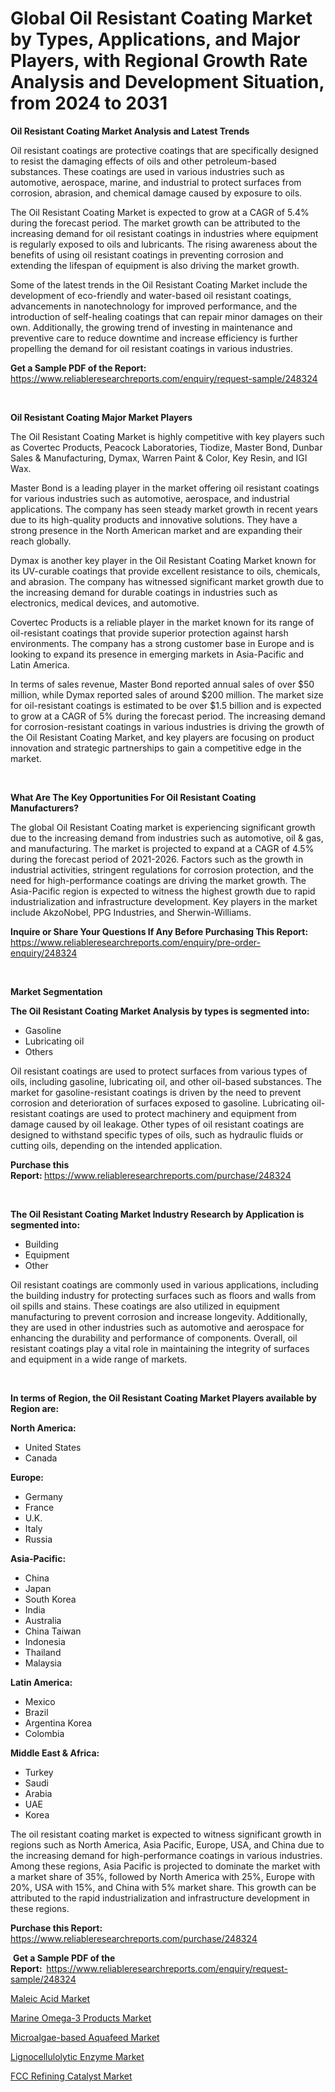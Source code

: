 <p><h1>Global Oil Resistant Coating Market by Types, Applications, and Major Players, with Regional Growth Rate Analysis and Development Situation, from 2024 to 2031</h1></p><p><strong>Oil Resistant Coating Market Analysis and Latest Trends</strong></p>
<p><p>Oil resistant coatings are protective coatings that are specifically designed to resist the damaging effects of oils and other petroleum-based substances. These coatings are used in various industries such as automotive, aerospace, marine, and industrial to protect surfaces from corrosion, abrasion, and chemical damage caused by exposure to oils.</p><p>The Oil Resistant Coating Market is expected to grow at a CAGR of 5.4% during the forecast period. The market growth can be attributed to the increasing demand for oil resistant coatings in industries where equipment is regularly exposed to oils and lubricants. The rising awareness about the benefits of using oil resistant coatings in preventing corrosion and extending the lifespan of equipment is also driving the market growth.</p><p>Some of the latest trends in the Oil Resistant Coating Market include the development of eco-friendly and water-based oil resistant coatings, advancements in nanotechnology for improved performance, and the introduction of self-healing coatings that can repair minor damages on their own. Additionally, the growing trend of investing in maintenance and preventive care to reduce downtime and increase efficiency is further propelling the demand for oil resistant coatings in various industries.</p></p>
<p><strong>Get a Sample PDF of the Report:&nbsp;</strong> <a href="https://www.reliableresearchreports.com/enquiry/request-sample/248324">https://www.reliableresearchreports.com/enquiry/request-sample/248324</a></p>
<p>&nbsp;</p>
<p><strong>Oil Resistant Coating Major Market Players</strong></p>
<p><p>The Oil Resistant Coating Market is highly competitive with key players such as Covertec Products, Peacock Laboratories, Tiodize, Master Bond, Dunbar Sales & Manufacturing, Dymax, Warren Paint & Color, Key Resin, and IGI Wax. </p><p>Master Bond is a leading player in the market offering oil resistant coatings for various industries such as automotive, aerospace, and industrial applications. The company has seen steady market growth in recent years due to its high-quality products and innovative solutions. They have a strong presence in the North American market and are expanding their reach globally.</p><p>Dymax is another key player in the Oil Resistant Coating Market known for its UV-curable coatings that provide excellent resistance to oils, chemicals, and abrasion. The company has witnessed significant market growth due to the increasing demand for durable coatings in industries such as electronics, medical devices, and automotive.</p><p>Covertec Products is a reliable player in the market known for its range of oil-resistant coatings that provide superior protection against harsh environments. The company has a strong customer base in Europe and is looking to expand its presence in emerging markets in Asia-Pacific and Latin America.</p><p>In terms of sales revenue, Master Bond reported annual sales of over $50 million, while Dymax reported sales of around $200 million. The market size for oil-resistant coatings is estimated to be over $1.5 billion and is expected to grow at a CAGR of 5% during the forecast period. The increasing demand for corrosion-resistant coatings in various industries is driving the growth of the Oil Resistant Coating Market, and key players are focusing on product innovation and strategic partnerships to gain a competitive edge in the market.</p></p>
<p>&nbsp;</p>
<p><strong>What Are The Key Opportunities For Oil Resistant Coating Manufacturers?</strong></p>
<p><p>The global Oil Resistant Coating market is experiencing significant growth due to the increasing demand from industries such as automotive, oil & gas, and manufacturing. The market is projected to expand at a CAGR of 4.5% during the forecast period of 2021-2026. Factors such as the growth in industrial activities, stringent regulations for corrosion protection, and the need for high-performance coatings are driving the market growth. The Asia-Pacific region is expected to witness the highest growth due to rapid industrialization and infrastructure development. Key players in the market include AkzoNobel, PPG Industries, and Sherwin-Williams.</p></p>
<p><strong>Inquire or Share Your Questions If Any Before Purchasing This Report:</strong> <a href="https://www.reliableresearchreports.com/enquiry/pre-order-enquiry/248324">https://www.reliableresearchreports.com/enquiry/pre-order-enquiry/248324</a></p>
<p>&nbsp;</p>
<p><strong>Market Segmentation</strong></p>
<p><strong>The Oil Resistant Coating Market Analysis by types is segmented into:</strong></p>
<p><ul><li>Gasoline</li><li>Lubricating oil</li><li>Others</li></ul></p>
<p><p>Oil resistant coatings are used to protect surfaces from various types of oils, including gasoline, lubricating oil, and other oil-based substances. The market for gasoline-resistant coatings is driven by the need to prevent corrosion and deterioration of surfaces exposed to gasoline. Lubricating oil-resistant coatings are used to protect machinery and equipment from damage caused by oil leakage. Other types of oil resistant coatings are designed to withstand specific types of oils, such as hydraulic fluids or cutting oils, depending on the intended application.</p></p>
<p><strong>Purchase this Report:&nbsp;</strong><a href="https://www.reliableresearchreports.com/purchase/248324">https://www.reliableresearchreports.com/purchase/248324</a></p>
<p>&nbsp;</p>
<p><strong>The Oil Resistant Coating Market Industry Research by Application is segmented into:</strong></p>
<p><ul><li>Building</li><li>Equipment</li><li>Other</li></ul></p>
<p><p>Oil resistant coatings are commonly used in various applications, including the building industry for protecting surfaces such as floors and walls from oil spills and stains. These coatings are also utilized in equipment manufacturing to prevent corrosion and increase longevity. Additionally, they are used in other industries such as automotive and aerospace for enhancing the durability and performance of components. Overall, oil resistant coatings play a vital role in maintaining the integrity of surfaces and equipment in a wide range of markets.</p></p>
<p>&nbsp;</p>
<p><strong>In terms of Region, the Oil Resistant Coating Market Players available by Region are:</strong></p>
<p>
    <p> <strong> North America: </strong>
        <ul>
            <li>United States</li>
            <li>Canada</li>
        </ul>
        </p> 
    <p> <strong> Europe: </strong>
        <ul>
            <li>Germany</li>
            <li>France</li>
            <li>U.K.</li>
            <li>Italy</li>
            <li>Russia</li>
        </ul>
        </p> 
    <p> <strong> Asia-Pacific: </strong>
        <ul>
            <li>China</li>
            <li>Japan</li>
            <li>South Korea</li>
            <li>India</li>
            <li>Australia</li>
            <li>China Taiwan</li>
            <li>Indonesia</li>
            <li>Thailand</li>
            <li>Malaysia</li>
        </ul>
        </p> 
    <p> <strong> Latin America: </strong>
        <ul>
            <li>Mexico</li>
            <li>Brazil</li>
            <li>Argentina Korea</li>
            <li>Colombia</li>
        </ul>
        </p> 
    <p> <strong> Middle East & Africa: </strong>
        <ul>
            <li>Turkey</li>
            <li>Saudi</li>
            <li>Arabia</li>
            <li>UAE</li>
            <li>Korea</li>
        </ul>
    </p>
    </p>
<p><p>The oil resistant coating market is expected to witness significant growth in regions such as North America, Asia Pacific, Europe, USA, and China due to the increasing demand for high-performance coatings in various industries. Among these regions, Asia Pacific is projected to dominate the market with a market share of 35%, followed by North America with 25%, Europe with 20%, USA with 15%, and China with 5% market share. This growth can be attributed to the rapid industrialization and infrastructure development in these regions.</p></p>
<p><strong>Purchase this Report: </strong><a href="https://www.reliableresearchreports.com/purchase/248324">https://www.reliableresearchreports.com/purchase/248324</a></p>
<p>&nbsp;<strong>Get a Sample PDF of the Report:&nbsp;&nbsp;</strong><a href="https://www.reliableresearchreports.com/enquiry/request-sample/248324">https://www.reliableresearchreports.com/enquiry/request-sample/248324</a></p>
<p><strong></strong></p>
<p><p><a href="https://sudsy-motorcycle-bbc.notion.site/Maleic-Acid-Market-Provides-Detailed-Segmentation-of-this-Market-based-on-Type-Application-and-Reg-5adf73157e844452b38c2d4275188761">Maleic Acid Market</a></p><p><a href="https://military-diascia-e68.notion.site/Marine-Omega-3-Products-Market-Share-Market-New-Trends-Analysis-Report-By-Type-By-Application-By-fd0dbee2d37d42ff9f6a8910964394c6">Marine Omega-3 Products Market</a></p><p><a href="https://meowing-canidae-761.notion.site/Microalgae-based-Aquafeed-Market-Size-Market-Share-and-Global-Market-Analysis-Report-2024-2031-81c4102c8b6d4a2bbe2f441bb3ef5f2f">Microalgae-based Aquafeed Market</a></p><p><a href="https://view.publitas.com/reportprime-1/lignocellulolytic-enzyme-market-size-share-trends-analysis-report-by-application-regional-outlook-competitive-strategies-and-segment-forecasts-2024-2031/">Lignocellulolytic Enzyme Market</a></p><p><a href="https://view.publitas.com/reportprime-1/fcc-refining-catalyst-market-with-the-goal-of-estimating-the-market-size-and-future-growth-potential-of-various-market-segments-based-on-component-applications-end-user-and-region/">FCC Refining Catalyst Market</a></p></p>